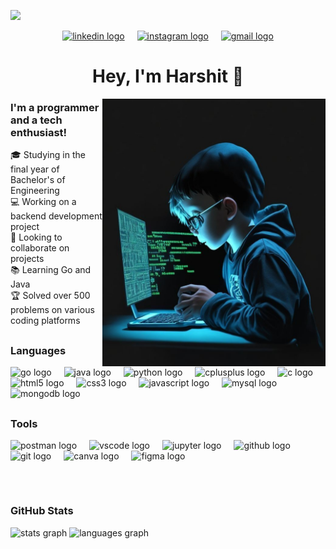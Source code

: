 
[![](https://visitcount.itsvg.in/api?id=whiz-10&icon=6&color=1)](https://visitcount.itsvg.in)
<div align="center">
 <a href = "https://www.linkedin.com/in/harshit-kumar-10nix">
  <img src="https://raw.githubusercontent.com/maurodesouza/profile-readme-generator/master/src/assets/icons/social/linkedin/default.svg" width="45" height="35" alt="linkedin logo"  /></a>
 <img width="12"/>
 <a href ="https://www.instagram.com/_ashborn_10">
  <img src="https://raw.githubusercontent.com/maurodesouza/profile-readme-generator/master/src/assets/icons/social/instagram/default.svg" width="45" height="35" alt="instagram logo"  /></a>
 <img width="12" />
  <a href ="https://www.harshitchaudhary10nix@gmail.com">
  <img src="https://raw.githubusercontent.com/maurodesouza/profile-readme-generator/master/src/assets/icons/social/gmail/default.svg" width="45" height="35" alt="gmail logo"  />
</div></a>
 <h1 align="center">Hey, I'm Harshit 👋
 </h1>
 <img align="right" src="IMG_20240806_051229.jpg" width="357" height="428.5" />
 
 <h3>I'm a programmer and a tech enthusiast!</h3>
 🎓 Studying in the final year of Bachelor's of Engineering<br>
 💻 Working on a backend development project<br>
 🤝 Looking to collaborate on projects<br>
 📚 Learning Go and Java<br>
 🏆 Solved over 500 problems on various coding platforms<br>
</div>
 <h2></h2>

 <div align="left">
  <h3>Languages</h3>
  
  <img src="https://cdn.jsdelivr.net/gh/devicons/devicon/icons/go/go-original.svg" height="30" alt="go logo"  />
  <img width="12" />
  <img src="https://cdn.jsdelivr.net/gh/devicons/devicon/icons/java/java-original.svg" height="30" alt="java logo"  />
  <img width="12" />
  <img src="https://cdn.jsdelivr.net/gh/devicons/devicon/icons/python/python-original.svg" height="30" alt="python logo"  />
  <img width="12" />
  <img src="https://cdn.jsdelivr.net/gh/devicons/devicon/icons/cplusplus/cplusplus-original.svg" height="30" alt="cplusplus logo"  />
  <img width="12" />
  <img src="https://cdn.jsdelivr.net/gh/devicons/devicon/icons/c/c-original.svg" height="30" alt="c logo"  />
  <img width="12" />
  <img src="https://cdn.jsdelivr.net/gh/devicons/devicon/icons/html5/html5-original.svg" height="30" alt="html5 logo"  />
  <img width="12" />
  <img src="https://cdn.jsdelivr.net/gh/devicons/devicon/icons/css3/css3-original.svg" height="30" alt="css3 logo"  />
  <img width="12" />
  <img src="https://skillicons.dev/icons?i=js" height="30" alt="javascript logo"  />
  <img width="12" />
  <img src="https://cdn.jsdelivr.net/gh/devicons/devicon/icons/mysql/mysql-original.svg" height="30" alt="mysql logo"  />
  <img width="12" />
  <img src="https://cdn.simpleicons.org/mongodb/47A248" height="30" alt="mongodb logo"  />
  <img width="12" />
  </div>
  <h2></h2>
  <h3>Tools</h3>
  <div>
  <img src="https://skillicons.dev/icons?i=postman" height="30" alt="postman logo"  />
  <img width="12" />
  <img src="https://cdn.jsdelivr.net/gh/devicons/devicon/icons/vscode/vscode-original.svg" height="30" alt="vscode logo"  />
  <img width="12" />
  <img src="https://cdn.simpleicons.org/jupyter/F37626" height="30" alt="jupyter logo"  />
  <img width="12" />
  <img src="https://skillicons.dev/icons?i=github" height="30" alt="github logo"  />
  <img width="12" />
  <img src="https://cdn.jsdelivr.net/gh/devicons/devicon/icons/git/git-original.svg" height="30" alt="git logo"  />
  <img width="12" />
  <img src="https://cdn.jsdelivr.net/gh/devicons/devicon/icons/canva/canva-original.svg" height="30" alt="canva logo"  />
  <img width="12" />
  <img src="https://cdn.jsdelivr.net/gh/devicons/devicon/icons/figma/figma-original.svg" height="30" alt="figma logo"  />
  <img width="12" />
  </div>

<h2></h2>
<br>
<h3 align  = "left" >GitHub Stats</h3>
<div align="left">
  <img src="https://github-readme-stats.vercel.app/api?username=whiz-10&hide_title=false&hide_rank=false&show_icons=true&include_all_commits=true&count_private=true&disable_animations=false&theme=dracula&locale=en&hide_border=false&order=1" height="175" alt="stats graph"  />
  <img src="https://github-readme-stats.vercel.app/api/top-langs?username=whiz-10&locale=en&hide_title=false&layout=compact&card_width=320&langs_count=5&theme=dracula&hide_border=false&order=2" height="175" alt="languages graph"  />

</div>


  
